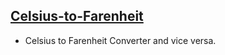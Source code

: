 ## [Celsius-to-Farenheit](https://ranibitwin.github.io/Celsius-to-Farenheit/)
- Celsius to Farenheit Converter and vice versa.
